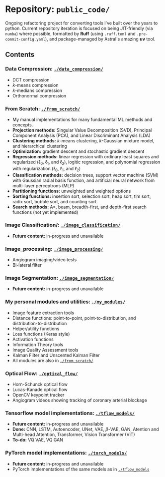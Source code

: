 # Repository: `public_code/`

Ongoing refactoring project for converting tools I've built over the years to python. Current repository iteration is focused on being JIT-friendly (via `numba`) where possible, formatted by __Ruff__ (using `.ruff.toml` and `.pre-commit-config.yaml`), and package-managed by Astral's amazing __uv__ tool.

## Contents

### Data Compression: [`./data_compression/`](https://github.com/jlbettha/public_code/tree/main/data_compression/)
* DCT compression
* _k_-means compression
* _k_-medians compression
* Orthonormal compression


### From Scratch: [`./from_scratch/`](https://github.com/jlbettha/public_code/tree/main/from_scratch/)
* My manual implementations for many fundamental ML methods and concepts.
* __Projection methods:__ Singular Value Decomposition (SVD), Principal Component Analysis (PCA), and Linear Discriminant Analysis (LDA)
* __Clustering methods:__ _k_-means clustering, _k_-Gaussian mixture model, and hierarchical clustering
* __Optimization:__ gradient descent and stochastic gradient descent
* __Regression methods:__ linear regression with ordinary least squares and  regularized ($\ell_0$, $\ell_1$, and $\ell_2$), logitic regression, and polynomial regression with regularization ($\ell_0$, $\ell_1$, and $\ell_2$)
* __Classification methods:__ decision trees, support vector machine (SVM) with Gaussian radial basis function, and artificial neural network from multi-layer perceptrons (MLP)
* __Partitioning functions:__ unweighted and weighted options
* __Sorting functions:__ insertion sort, selection sort, heap sort, tim sort, radix sort, bubble sort, and counting sort
* __Search methods:__ A\*, beam, breadth-first, and depth-first search functions (not yet implemented)


### Image Classification/: [`./image_classification/`](https://github.com/jlbettha/public_code/tree/main/image_classification/)
* __Future content:__ in-progress and unavailable


### Image_processing: [`./image_processing/`](https://github.com/jlbettha/public_code/tree/main/image_processing/)
* Angiogram imaging/video tests
* Bi-lateral filter


### Image Segmentation: [`./image_segmentation/`](https://github.com/jlbettha/public_code/tree/main/image_segmentation/)
* __Future content:__ in-progress and unavailable


### My personal modules and utilities: [`./my_modules/`](https://github.com/jlbettha/public_code/tree/main/my_modules/)
* Image feature extraction tools
* Distance functions: point-to-point, point-to-distribution, and distribution-to-distribution
* Helper/utility functions
* Loss functions (Keras style)
* Activation functions
* Information Theory tools
* Image Quality Assessment tools
* Kalman Filter and Unscented Kalman Filter
* All modules are also in [`./from_scratch/`](https://github.com/jlbettha/public_code/tree/main/from_scratch/)


### Optical Flow: [`./optical_flow/`](https://github.com/jlbettha/public_code/tree/main/optical_flow/)
* Horn-Schunck optical flow
* Lucas-Kanade optical flow
* OpenCV keypoint tracker
* Angiogram videos showing tracking of coronary arterial blockage


### Tensorflow model implementations: [`./tflow_models/`](https://github.com/jlbettha/public_code/tree/main/tflow_models/)
* __Future content:__ in-progress and unavailable
* __Done:__ CNN, LSTM, Autoencoder, UNet, VAE, $\beta$-VAE, GAN, Atention and Multi-head Attention, Transformer, Vision Transformer (ViT)
* __To-do:__ VQ VAE, VQ GAN


### PyTorch model implementations: [`./torch_models/`](https://github.com/jlbettha/public_code/tree/main/torch_models/)
* __Future content:__ in-progress and unavailable
* PyTorch implementations of the same models as in [`./tflow_models`](https://github.com/jlbettha/public_code/tree/main/tflow_models/)
